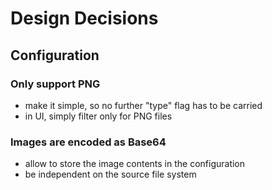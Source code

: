 # Design Decisions

## Configuration

### Only support PNG

* make it simple, so no further "type" flag has to be carried
* in UI, simply filter only for PNG files

### Images are encoded as Base64

* allow to store the image contents in the configuration
* be independent on the source file system